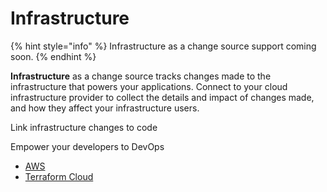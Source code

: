 # Infrastructure

{% hint style="info" %}
Infrastructure as a change source support coming soon.
{% endhint %}

**Infrastructure** as a change source tracks changes made to the infrastructure that powers your applications. Connect to your cloud infrastructure provider to collect the details and impact of changes made, and how they affect your infrastructure users. 

Link infrastructure changes to code

Empower your developers to DevOps

* [AWS](aws.md)
* [Terraform Cloud](terraform-cloud.md)

